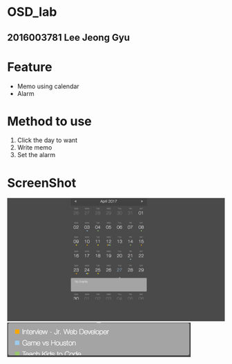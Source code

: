 # OSD_lab
## 2016003781 Lee Jeong Gyu

# Feature

* Memo using calendar
* Alarm

# Method to use

1. Click the day to want
2. Write memo
3. Set the alarm

# ScreenShot
![](https://github.com/JeongGod/OSD_lab/blob/master/Pictures/Calendar.png)
![](https://github.com/JeongGod/OSD_lab/blob/master/Pictures/Schedule.png)
